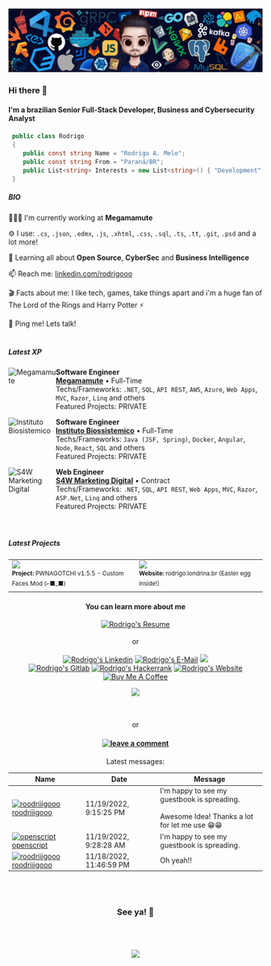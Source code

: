 #

![](https://raw.githubusercontent.com/roodriiigooo/roodriiigooo/main/.assets/HEADER_1668444883110.png)

### Hi there 👋 
#### I'm a brazilian Senior Full-Stack Developer, Business and Cybersecurity Analyst

<!-- <img height="150px" width="150px" align="left" src="https://rodrigo.londrina.br/images/rodrigo_profile_picture.png" alt="Bakaguya made by レヴィノス (https://www.pixiv.net/en/artworks/80962527)" width="320" /> -->

```csharp
 public class Rodrigo
 {
 	public const string Name = "Rodrigo A. Melo";
	public const string From = "Paraná/BR";
	public List<string> Interests = new List<string>() { "Development", "Data Science", "Cybersec" };
 }
```
##### BIO

 
 👩🏻‍💻 I'm currently working at **Megamamute**

 ⚙️ I use: `.cs`, `.json`, `.edmx`, `.js`, `.xhtml`, `.css`, `.sql`, `.ts`, `.tt`, `.git`, `.psd` and a lot more!

 🧙 Learning all about **Open Source**, **CyberSec** and **Business Intelligence** 

 📫 Reach me: [linkedin.com/rodrigooo](https://linkedin.com/in/rodrigooo)

 🎬 Facts about me: I like tech, games, take things apart and i'm a huge fan of The Lord of the Rings and Harry Potter ⚡️

 💬 Ping me! Lets talk! 

# 
#### 

##### Latest XP

[<img align="left" height="94px" width="94px" alt="Megamamute" src="https://media.licdn.com/dms/image/v2/C4D0BAQG_JMRqGl1OLg/company-logo_200_200/company-logo_200_200/0/1648590192348/megamamutecombr_logo?e=2147483647&v=beta&t=oURSoZxRuYD5KsVD44AdVpcCETbg3WYplxIlffecpyw"/>](https://www.linkedin.com/company/megamamute.com.br)

**Software Engineer** \
[**Megamamute**](https://www.linkedin.com/company/megamamute.com.br) • Full-Time \
Techs/Frameworks: `.NET`, `SQL`, `API REST`, `AWS`, `Azure`, `Web Apps`, `MVC`, `Razor`, `Linq` and others\
Featured Projects: PRIVATE
<br/>

[<img align="left" height="94px" width="94px" alt="Instituto Biosistemico" src="https://media.licdn.com/dms/image/v2/C4E0BAQEGII9YTAedzQ/company-logo_200_200/company-logo_200_200/0/1630605749211/instituto_biosistemico_logo?e=2147483647&v=beta&t=FVJY6oMyoeJlYYhWYZluQ3-SVdH037BpMROGdpZ6kOw"/>](https://www.linkedin.com/company/instituto-biosistemico/)

**Software Engineer** \
[**Instituto Biossistemico**](https://www.linkedin.com/company/instituto-biosistemico/) • Full-Time \
Techs/Frameworks: `Java (JSF, Spring)`, `Docker`, `Angular`, `Node`, `React`, `SQL` and others\
Featured Projects: PRIVATE
<br/>

[<img align="left" height="94px" width="94px" alt="S4W Marketing Digital" src="https://media.licdn.com/dms/image/v2/C4D0BAQHoVdTky9-yiw/company-logo_200_200/company-logo_200_200/0/1631306107389?e=2147483647&v=beta&t=EtqTeMlXFBZjGJsTyalAzNIfQrzRY_1cyhsH8E_RlLA"/>](https://www.linkedin.com/company/s4w-marketing-digital/)

**Web Engineer** \
[**S4W Marketing Digital**](https://www.linkedin.com/company/s4w-marketing-digital/) • Contract \
Techs/Frameworks:  `.NET`, `SQL`, `API REST`, `Web Apps`, `MVC`, `Razor`, `ASP.Net`, `Linq` and others\
Featured Projects: PRIVATE
<br/>
<br/>


#

##### Latest Projects


<table>
  <tr>
    <td width="50%"><a href="https://github.com/roodriiigooo/PWNAGOTCHI-CUSTOM-FACES-MOD" target="_blank"><img width="100%" target="_blank" src="https://github.com/roodriiigooo/roodriiigooo.github.io/blob/master/images/1698607842474.jpg?raw=true"></a><br><sup><strong>Project:</strong> PWNAGOTCHI v1.5.5 - Custom Faces Mod (⌐■_■)</sup>
    <td width="50%"><a href="https://rodrigo.londrina.br" target="_blank"><img width="100%" target="_blank" src="https://github.com/roodriiigooo/roodriiigooo.github.io/blob/master/images/1698607842474_2.jpg?raw=true"></a><br><sup><strong>Website:</strong> rodrigo.londrina.br (Easter egg inside!)</sup></td>
  </tr>
</table>

<div align="center">
	
#### You can learn more about me
	
</div>

<div align="center"><a href="https://rodrigo.londrina.br/cv/profile.pdf" target="_blank">
	<img src="https://img.shields.io/badge/-Downloading%20My%20Resume%20(pt_BR)-%23333?style=for-the-badge&logo=webb&logoColor=white" target="_blank" alt="Rodrigo's Resume"></a>
<br>
<br>
	or
<br>
<br>
<!--CONTATOS-->
	<a href="https://www.linkedin.com/in/rodrigooo" target="_blank"><img src="https://img.shields.io/badge/-LinkedIn-%230077B5?style=for-the-badge&logo=linkedin&logoColor=white"  alt="Rodrigo's Linkedin" target="_blank"></a>
    	<a href="mailto:roh.amelo@gmail.com?subject=[GitHub]%20🔥%20Entrando%20em%20contato&body=Ol%C3%A1%20Rodrigo%21%0AEstou%20entrando%20em%20contato%20com%20voc%C3%AA%20depois%20de%20ver%20seu%20Github%20para%20..."><img  alt="Rodrigo's E-Mail" src="https://img.shields.io/badge/e‑mail-D14836.svg?style=for-the-badge&logo=GMail&logoColor=white"/></a>
	<a href="https://www.instagram.com/roodriiigooo/" target="_blank"><img src="https://img.shields.io/badge/-Instagram-%23E4405F?style=for-the-badge&logo=instagram&logoColor=white" target="_blank"></a> <br>
  	<a href="https://gitlab.com/roodriiigooo" target="_blank"><img src="https://img.shields.io/badge/-GitLab-%23333?style=for-the-badge&logo=gitlab&logoColor=white" target="_blank" alt="Rodrigo's Gitlab"></a> 
  	<a href="https://www.hackerrank.com/rodrigomelo" target="_blank"><img src="https://img.shields.io/badge/-Hacker%20Rank-%eab676?style=for-the-badge&logo=hackerrank&logoColor=white"  alt="Rodrigo's Hackerrank" target="_blank"></a> 
  	<a href="https://rodrigo.londrina.br" target="_blank"><img src="https://img.shields.io/badge/-website-%23333?style=for-the-badge&logo=webb&logoColor=white" target="_blank" alt="Rodrigo's Website"></a>
  	<a href="https://www.buymeacoffee.com/rodrigoo" target="_blank"><img src="https://img.shields.io/badge/Buy%20Me%20a%20Coffee-5C3317?style=for-the-badge&logo=buy-me-a-coffee&logoColor=white" alt="Buy Me A Coffee" target="_blank"></a>
	  
![](https://komarev.com/ghpvc/?username=roodriiigooo&style=for-the-badge&label=PROFILE+VIEWS)


<!--/CONTATOS -->

</div>



<!--
<div align="center">  <br>
	<img width="49%" height="195px" src="https://github-readme-stats.vercel.app/api/top-langs/?username=roodriiigooo&layout=compact&hide_border=false&title_color=FFFFFF&text_color=c9d1d9&bg_color=0d1117" />
	<img width="49%" height="195px" src="https://github-readme-stats.vercel.app/api?username=roodriiigooo&show_icons=true&count_private=true&hide_border=false&title_color=FFFFFF&icon_color=FFFFFF&text_color=c9d1d9&bg_color=0d1117" alt="Rodrigo's github stats" /> 
</div>
<div align="center">
-->
<!--</div>


<br><br>	
-->



<br>
<div align="center">

or


#### [![leave a comment](https://img.shields.io/badge/-___%20%F0%9F%96%8B%20leave%20a%20message%20here-red?style=flat-round)](https://github.com/roodriiigooo/roodriiigooo/issues/1#issuecomment-new)

Latest messages:

<!-- Guestbook -->
| Name | Date | Message |
|---|---|---|
| <a href="https://github.com/roodriiigooo"><img width="24" src="https://avatars.githubusercontent.com/u/5695737?s=24&u=b45e54d8433a41a6de9faa65bd02c2ff10916d61&v=4" alt="roodriiigooo" /> roodriiigooo</a> |11/19/2022, 9:15:25 PM|I'm happy to see my guestbook is spreading.<br /><br />Awesome Idea! Thanks a lot for let me use 😁😁|
| <a href="https://github.com/openscript"><img width="24" src="https://avatars.githubusercontent.com/u/1105080?s=24&u=0a437e6a26bc6d13cc1360e744269ae2365e0927&v=4" alt="openscript" /> openscript</a> |11/19/2022, 9:28:28 AM|I'm happy to see my guestbook is spreading.|
| <a href="https://github.com/roodriiigooo"><img width="24" src="https://avatars.githubusercontent.com/u/5695737?s=24&u=b45e54d8433a41a6de9faa65bd02c2ff10916d61&v=4" alt="roodriiigooo" /> roodriiigooo</a> |11/18/2022, 11:46:59 PM|Oh yeah!!|
<!-- /Guestbook -->

</div>
<br><br>

<div align="center">
	
### See ya! 👋

	
<br><br>

<img src="https://github.com/roodriiigooo/roodriiigooo.github.io/blob/master/images/dino.gif?raw=true"/>


</div>

